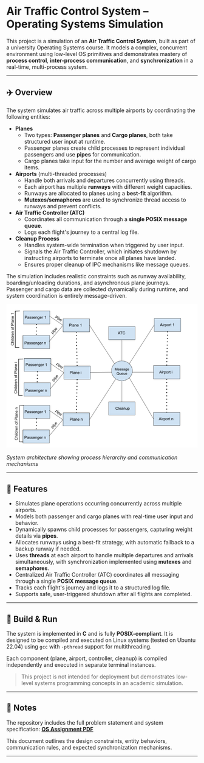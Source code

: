 # Air Traffic Control System – Operating Systems Simulation

This project is a simulation of an **Air Traffic Control System**, built as part of a university Operating Systems course. It models a complex, concurrent environment using low-level OS primitives and demonstrates mastery of **process control**, **inter-process communication**, and **synchronization** in a real-time, multi-process system.

---

## ✈️ Overview

The system simulates air traffic across multiple airports by coordinating the following entities:

- **Planes**
  - Two types: **Passenger planes** and **Cargo planes**, both take structured user input at runtime.
  - Passenger planes create child processes to represent individual passengers and use **pipes** for communication.
  - Cargo planes take input for the number and average weight of cargo items.
- **Airports** (multi-threaded processes)
  - Handle both arrivals and departures concurrently using threads.
  - Each airport has multiple **runways** with different weight capacities.
  - Runways are allocated to planes using a **best-fit** algorithm.
  - **Mutexes/semaphores** are used to synchronize thread access to runways and prevent conflicts.
- **Air Traffic Controller (ATC)**
  - Coordinates all communication through a **single POSIX message queue**.
  - Logs each flight's journey to a central log file.
- **Cleanup Process**
  - Handles system-wide termination when triggered by user input.
  - Signals the Air Traffic Controller, which initiates shutdown by instructing airports to terminate once all planes have landed.
  - Ensures proper cleanup of IPC mechanisms like message queues.

The simulation includes realistic constraints such as runway availability, boarding/unloading durations, and asynchronous plane journeys. Passenger and cargo data are collected dynamically during runtime, and system coordination is entirely message-driven.

![System Architecture](./architecture-diagram.PNG)

*System architecture showing process hierarchy and communication mechanisms*

---
## 🚀 Features

- Simulates plane operations occurring concurrently across multiple airports.
- Models both passenger and cargo planes with real-time user input and behavior.
- Dynamically spawns child processes for passengers, capturing weight details via **pipes**.
- Allocates runways using a best-fit strategy, with automatic fallback to a backup runway if needed.
- Uses **threads** at each airport to handle multiple departures and arrivals simultaneously, with synchronization implemented using **mutexes** and **semaphores**.
- Centralized Air Traffic Controller (ATC) coordinates all messaging through a single **POSIX message queue**.
- Tracks each flight's journey and logs it to a structured log file.
- Supports safe, user-triggered shutdown after all flights are completed.


---

## 🔧 Build & Run

The system is implemented in **C** and is fully **POSIX-compliant**. It is designed to be compiled and executed on Linux systems (tested on Ubuntu 22.04) using `gcc` with `-pthread` support for multithreading.

Each component (plane, airport, controller, cleanup) is compiled independently and executed in separate terminal instances.

> This project is not intended for deployment but demonstrates low-level systems programming concepts in an academic simulation.

---

## 📄 Notes

The repository includes the full problem statement and system specification: 
**[OS Assignment PDF](./OS%20Assignment%202%20-%20Air%20Traffic%20Control%20System.pdf)**

This document outlines the design constraints, entity behaviors, communication rules, and expected synchronization mechanisms.

---



